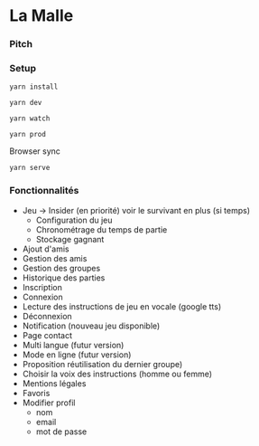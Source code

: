 # La Malle

### Pitch

### Setup
```
yarn install
```

```
yarn dev
```

```
yarn watch
```

```
yarn prod
```

Browser sync
```
yarn serve
```

### Fonctionnalités
- Jeu -> Insider (en priorité) voir le survivant en plus (si temps)
    - Configuration du jeu
    - Chronométrage du temps de partie
    - Stockage gagnant
- Ajout d'amis
- Gestion des amis
- Gestion des groupes
- Historique des parties
- Inscription
- Connexion
- Lecture des instructions de jeu en vocale (google tts)
- Déconnexion
- Notification (nouveau jeu disponible)
- Page contact
- Multi langue (futur version)
- Mode en ligne (futur version)
- Proposition réutilisation du dernier groupe)
- Choisir la voix des instructions (homme ou femme)
- Mentions légales
- Favoris
- Modifier profil
    - nom
    - email
    - mot de passe
